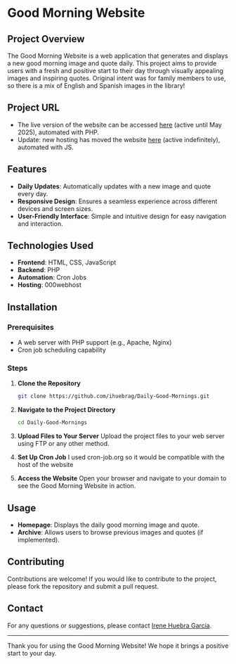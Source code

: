 # Good Morning Website

## Project Overview

The Good Morning Website is a web application that generates and displays a new good morning image and quote daily. This project aims to provide users with a fresh and positive start to their day through visually appealing images and inspiring quotes.
Original intent was for family members to use, so there is a mix of English and Spanish images in the library!


## Project URL

- The live version of the website can be accessed [here](https://goodmorningmom.000webhostapp.com) (active until May 2025), automated with PHP.
- Update: new hosting has moved the website [here](https://dailygoodmorning.web.app) (active indefinitely), automated with JS.


## Features

- **Daily Updates**: Automatically updates with a new image and quote every day.
- **Responsive Design**: Ensures a seamless experience across different devices and screen sizes.
- **User-Friendly Interface**: Simple and intuitive design for easy navigation and interaction.

## Technologies Used

- **Frontend**: HTML, CSS, JavaScript
- **Backend**: PHP
- **Automation**: Cron Jobs
- **Hosting**: 000webhost

## Installation

### Prerequisites

- A web server with PHP support (e.g., Apache, Nginx)
- Cron job scheduling capability

### Steps

1. **Clone the Repository**
   ```bash
   git clone https://github.com/ihuebrag/Daily-Good-Mornings.git
   ```
2. **Navigate to the Project Directory**
   ```bash
   cd Daily-Good-Mornings
   ```
3. **Upload Files to Your Server**
   Upload the project files to your web server using FTP or any other method.

4. **Set Up Cron Job**
   I used cron-job.org so it would be compatible with the host of the website

5. **Access the Website**
   Open your browser and navigate to your domain to see the Good Morning Website in action.

## Usage

- **Homepage**: Displays the daily good morning image and quote.
- **Archive**: Allows users to browse previous images and quotes (if implemented).

## Contributing

Contributions are welcome! If you would like to contribute to the project, please fork the repository and submit a pull request.

## Contact

For any questions or suggestions, please contact [Irene Huebra Garcia](mailto:irene@huebra.es).

---

Thank you for using the Good Morning Website! We hope it brings a positive start to your day.
